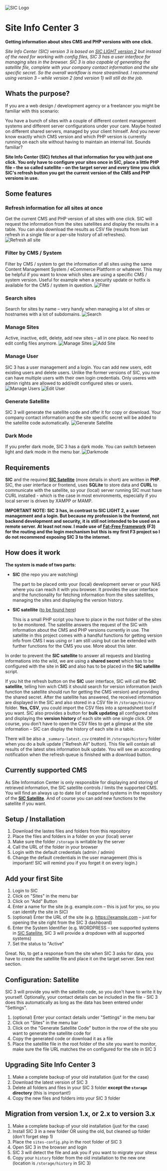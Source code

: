 ![SIC Logo](core/assets/img/sic-logo-full.svg)
# Site Info Center 3
**Getting information about sites CMS and PHP versions with one click.**

_Site Info Center (SIC) version 3 is based on [SIC LIGHT version 2](https://github.com/digitalbricks/siclight2) but instead of the need for working with config files, SIC 3 has a user interface for managing sites in the browser. SIC 3 is also capable of generating the satellite file, complete with your company contact information and the site specific secret. So the overall workflow is more streamlined. I recommend using version 3 – while version 2 (and version 1) will still do the job._


## Whats the purpose?
If you are a web design / development agency or a freelancer you might be familiar with this scenario:

You have a bunch of sites with a couple of different content management systems and different server configurations under your care. Maybe hosted on different shared servers, managed by your client himself. And you never know exactly which CMS version and which PHP version is currently running on each site without having to maintain an internal list. Sounds familiar?

**Site Info Center (SIC) fetches all that information for you with just one click. You only have to configure your sites once in SIC, place a little PHP file – the so called satellite – on the target server and every time you click SIC's refresh button you get the current version of the CMS and PHP versions in use.**


## Some features
### Refresh information for all sites at once
Get the current CMS and PHP version of all sites with one click. SIC will request the information from the sites satellites and display the results in a table. You can also download the results as CSV file (results from last refresh in a single file or a per-site history of all refreshes).
![Refresh all site](core/docs/screenshots/refresh-all.gif)


### Filter by CMS / System
Filter by CMS / system to get the information of all sites using the same Content Management System / eCommerce Plattform or whatever. This may be helpful if you want to know which sites are using a specific CMS / system version. Useful for example when a security update or hotfix is available for the CMS / system in question.
![Filter](core/docs/screenshots/filter.gif)


### Search sites
Search for sites by name – very handy when managing a lot of sites or hostnames with a lot of subdomains.
![Search](core/docs/screenshots/search.gif)

### Manage Sites
Active, inactive, edit, delete, add new sites – all in one place. No need to edit config files anymore.
![Manage Sites](core/docs/screenshots/manage-sites.jpg)
![Add Site](core/docs/screenshots/add-site.jpg)

### Manage User
SIC 3 has a user management and a login. You can add new users, edit existing users and delete users. Unlike the former versions of SIC, you now can have multiple users with their own login credentials. Only useres with admin rights are allowed to add/edit configured sites or users.
![Manage Users](core/docs/screenshots/manage-users.jpg)
![Edit User](core/docs/screenshots/edit-user.jpg)

### Generate Satellite
SIC 3 will generate the satellite code and offer it for copy or download. Your company contact information and the site specific secret will be added to the satellite code automatically.
![Generate Satellite](core/docs/screenshots/generate-satellite.jpg)

### Dark Mode
If you prefer dark mode, SIC 3 has a dark mode. You can switch between light and dark mode in the menu bar.
![Darkmode](core/docs/screenshots/darkmode.jpg)


## Requirements
**SIC** and the required **[SIC Satellite](https://github.com/digitalbricks/sic-satellite)** (more details in short) are written in **PHP**. SIC, the user interface or frontend, uses **SQLite** to store data and **CURL** to communicate with the satellite, so your (local) server running SIC must have CURL installed - which is the case in most environments, especially if you local server is driven by XAMPP or MAMP.

**IMPORTANT NOTE: SIC 3 has, in contrast to SIC LIGHT 2, a user management and a login. But because my profession is the frontend, not backend development and security, it is still not intended to be used on a remote server. At least not now. I made use of [Fat-Free Framework](https://fatfreeframework.com/) (F3) for the routing and the login mechanism but this is my first F3 project so I do not recommend exposing SIC 3 to the internet.**


## How  does it work
**The system is made of two parts:**

* **SIC** (the repo you are watching)

  The part to be placed onto your (local) development server or your NAS where you can reach it with you browser. It provides the user interface and the functionality for fetching information from the sites satellites, managing the sites and displaying the version history.

* **SIC satellite** ([to be found here](https://github.com/digitalbricks/sic-satellite))

  This is a small PHP script you have to place in the root folder of the sites to be monitored. The satellite answers the request of the SIC with information about the CMS and PHP versions currently in use. The satellite in this project comes with a handful functions for getting version info from CMS I was using or I am still using but can be extended with further functions for the CMS you use. More about this later.

In order to prevent the **SIC satellite** to answer all requests and blasting informations into the wild, we are using a **shared secret** which has to be configured with the site in **SIC** and also has to be placed in the **SIC satellite** script.

If you hit the refresh button on the **SIC** user interface, SIC will call the **SIC satellite**, telling him wich CMS it should search for version information (wich function the satellite should run for getting the CMS version) and providing the shared secret. After the satellite has answered, the received information are displayed in the SIC and also stored in a CSV file in `/storage/history` folder. **Yes, CSV**, you could import the CSV files into a spreadsheet tool if you want. SIC also provides a button for **bulk updating** all configured sites and displaying the **version history** of each site with one single click. Of course, you don't have to open the CSV files to get a glimpse at the site information – SIC can display the history of each site in a table.

There will be also a `_summary-latest.csv` created in `/storage/history` folder when you do a bulk update ("Refresh All" button). This file will contain all results of the latest sites information bulk update. You will see an according notification when the refresh queue is finished with a download button.


## Currently supported CMS
As Site Information Center is only responsible for displaying and storing of retrieved information, the SIC satellite controls / limits the supported CMS. You will find an always up to date list of supported systems in the repository of the **[SIC Satellite](https://github.com/digitalbricks/sic-satellite)**. And of course you can add new functions to the satellite if you want.


## Setup / Installation
1. Download the lastes files and folders from this repository
2. Place the files and folders in a folder on your (local) server
3. Make sure the folder `/storage` is writable by the server
4. Call the URL of the folder in your browser
5. Login with the default credentials (admin / admin)
6. Change the default credentials in the user management (this is important! SIC will remind you if you forget it on every login.)

## Add your first Site
1. Login to SIC
2. Click on "Sites" in the menu bar
3. Click on "Add" Button
4. Enter a name for the site (e.g. example.com – this is just for you, so you can identify the site in SIC)
5. (optional) Enter the URL of the site (e.g. https://example.com – just for opening the site right from the SIC 3 dashboard)
6. Enter the System Identifier (e.g. WORDPRESS – see supported systems in [SIC Satellite](https://github.com/digitalbricks/sic-satellite), SIC 3 will provide a dropdown with all supported systems)
7. Set the status to "Active"

Great. No, to get a response from the site when SIC 3 asks for data, you have to create the satellite file and place it on the target server. See next section.


## Configuration: Satellite
SIC 3 will provide you with the satellite code, so you don't have to write it by yourself. Optionally, your contact details can be included in the file - SIC 3 does this automatically as long as the data has been entered under "Settings".
1. (optional) Enter your contact details under "Settings" in the menu bar
2. Click on "Sites" in the menu bar
3. Click on the "Generate Satellite Code" button in the row of the site you want to generate the satellite code for
4. Copy the generated code or download it as a file
5. Place the satellite file in the root folder of the site you want to monitor, make sure the file URL matches the on configured for the site in SIC 3  

## Upgrading Site Info Center 3
1. Make a complete backup of your old installation (just for the case)
2. Download the latest version of SIC 3
3. Delete all folders and files in your SIC 3 folder **except the `storage` directory** (this is important!)
4. Copy the new files and folders into your SIC 3 folder


## Migration from version 1.x, or 2.x to version 3.x
1. Make a complete backup of your old installation (just for the case)
2. Install SIC 3 in a new folder OR using the old, but cleaned up folder (don't forget step 1)
3. Place the `sites-config.php` in the root folder of SIC 3
4. Open SIC 3 in the browser and login
5. SIC 3 will detect the file and ask you if you want to migrate your sitesx
6. Copy your `history` folder from the old installation to the new one (location is `/storage/history` in SIC 3)